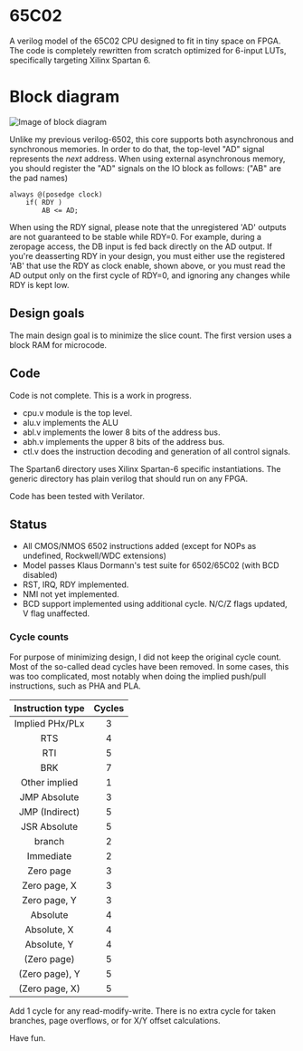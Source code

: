 # 65C02
A verilog model of the 65C02 CPU designed to fit in tiny space on FPGA. The code is completely
rewritten from scratch optimized for 6-input LUTs, specifically targeting Xilinx Spartan 6.  

# Block diagram

![Image of block diagram](http://ladybug.xs4all.nl/arlet/fpga/6502/schematic.png)

Unlike my previous verilog-6502, this core supports both asynchronous and synchronous memories. In order
to do that, the top-level "AD" signal represents the *next* address. When using external asynchronous memory,
you should register the "AD" signals on the IO block as follows: ("AB" are the pad names) 

    always @(posedge clock)
        if( RDY )
            AB <= AD;

When using the RDY signal, please note that the unregistered 'AD' outputs are not guaranteed to be stable while RDY=0. For example, 
during a zeropage access, the DB input is fed back directly on the AD output. If you're deasserting RDY in your design, you must either
use the registered 'AB' that use the RDY as clock enable, shown above, or you must read the AD output only on the first cycle of RDY=0, 
and ignoring any changes while RDY is kept low.

## Design goals
The main design goal is to minimize the slice count.  The first version uses a block RAM 
for microcode. 

## Code
Code is not complete. This is a work in progress. 

* cpu.v module is the top level. 
* alu.v implements the ALU
* abl.v implements the lower 8 bits of the address bus.
* abh.v implements the upper 8 bits of the address bus.
* ctl.v does the instruction decoding and generation of all control signals.

The Spartan6 directory uses Xilinx Spartan-6 specific instantiations. The generic directory has plain verilog that should run on any FPGA.

Code has been tested with Verilator. 

## Status

* All CMOS/NMOS 6502 instructions added (except for NOPs as undefined, Rockwell/WDC extensions)
* Model passes Klaus Dormann's test suite for 6502/65C02 (with BCD disabled)
* RST, IRQ, RDY implemented.
* NMI not yet implemented.
* BCD support implemented using additional cycle. N/C/Z flags updated, V flag unaffected.

### Cycle counts
For purpose of minimizing design, I did not keep the original cycle
count. Most of the so-called dead cycles have been removed. In some cases,
this was too complicated, most notably when doing the implied push/pull
instructions, such as PHA and PLA.

| Instruction type | Cycles |
| :--------------: | :----: |
| Implied PHx/PLx  |   3    |
| RTS              |   4    |
| RTI              |   5    |
| BRK              |   7    |
| Other implied    |   1    |
| JMP Absolute     |   3    |
| JMP (Indirect)   |   5    |
| JSR Absolute     |   5    |
| branch           |   2    |
| Immediate        |   2    |
| Zero page        |   3    |
| Zero page, X     |   3    |
| Zero page, Y     |   3    |
| Absolute         |   4    |
| Absolute, X      |   4    |
| Absolute, Y      |   4    |
| (Zero page)      |   5    |
| (Zero page), Y   |   5    |
| (Zero page, X)   |   5    |

Add 1 cycle for any read-modify-write. There is no extra cycle for taken branches, page overflows, or for X/Y offset calculations.

Have fun. 
